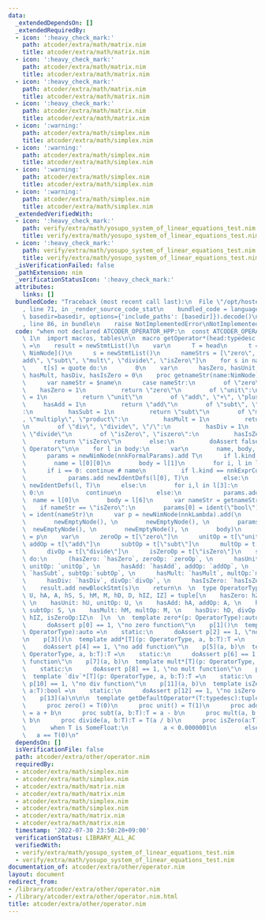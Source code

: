 ```yaml
---
data:
  _extendedDependsOn: []
  _extendedRequiredBy:
  - icon: ':heavy_check_mark:'
    path: atcoder/extra/math/matrix.nim
    title: atcoder/extra/math/matrix.nim
  - icon: ':heavy_check_mark:'
    path: atcoder/extra/math/matrix.nim
    title: atcoder/extra/math/matrix.nim
  - icon: ':heavy_check_mark:'
    path: atcoder/extra/math/matrix.nim
    title: atcoder/extra/math/matrix.nim
  - icon: ':heavy_check_mark:'
    path: atcoder/extra/math/matrix.nim
    title: atcoder/extra/math/matrix.nim
  - icon: ':warning:'
    path: atcoder/extra/math/simplex.nim
    title: atcoder/extra/math/simplex.nim
  - icon: ':warning:'
    path: atcoder/extra/math/simplex.nim
    title: atcoder/extra/math/simplex.nim
  - icon: ':warning:'
    path: atcoder/extra/math/simplex.nim
    title: atcoder/extra/math/simplex.nim
  - icon: ':warning:'
    path: atcoder/extra/math/simplex.nim
    title: atcoder/extra/math/simplex.nim
  _extendedVerifiedWith:
  - icon: ':heavy_check_mark:'
    path: verify/extra/math/yosupo_system_of_linear_equations_test.nim
    title: verify/extra/math/yosupo_system_of_linear_equations_test.nim
  - icon: ':heavy_check_mark:'
    path: verify/extra/math/yosupo_system_of_linear_equations_test.nim
    title: verify/extra/math/yosupo_system_of_linear_equations_test.nim
  _isVerificationFailed: false
  _pathExtension: nim
  _verificationStatusIcon: ':heavy_check_mark:'
  attributes:
    links: []
  bundledCode: "Traceback (most recent call last):\n  File \"/opt/hostedtoolcache/Python/3.10.6/x64/lib/python3.10/site-packages/onlinejudge_verify/documentation/build.py\"\
    , line 71, in _render_source_code_stat\n    bundled_code = language.bundle(stat.path,\
    \ basedir=basedir, options={'include_paths': [basedir]}).decode()\n  File \"/opt/hostedtoolcache/Python/3.10.6/x64/lib/python3.10/site-packages/onlinejudge_verify/languages/nim.py\"\
    , line 86, in bundle\n    raise NotImplementedError\nNotImplementedError\n"
  code: "when not declared ATCODER_OPERATOR_HPP:\n  const ATCODER_OPERATOR_HPP* =\
    \ 1\n  import macros, tables\n\n  macro getOperator*(head:typedesc, body: untyped):untyped\
    \ =\n    result = newStmtList()\n    var\n      T = head\n      t = initTable[string,\
    \ NimNode]()\n      s = newStmtList()\n      nameStrs = [\"zero\", \"unit\", \"\
    add\", \"subt\", \"mult\", \"divide\", \"isZero\"]\n    for s in nameStrs:\n \
    \     t[s] = quote do:\n        0\n    var\n      hasZero, hasUnit, hasAdd, hasSubt,\
    \ hasMult, hasDiv, hasIsZero = 0\n    proc getnameStr(name:NimNode):string =\n\
    \      var nameStr = $name\n      case nameStr:\n        of \"zero\":\n      \
    \    hasZero = 1\n          return \"zero\"\n        of \"unit\":\n          hasUnit\
    \ = 1\n          return \"unit\"\n        of \"add\", \"+\", \"plus\":\n     \
    \     hasAdd = 1\n          return \"add\"\n        of \"subt\", \"-\", \"minus\"\
    :\n          hasSubt = 1\n          return \"subt\"\n        of \"mult\", \"*\"\
    , \"multiply\", \"product\":\n          hasMult = 1\n          return \"mult\"\
    \n        of \"div\", \"divide\", \"/\":\n          hasDiv = 1\n          return\
    \ \"divide\"\n        of \"isZero\", \"iszero\":\n          hasIsZero = 1\n  \
    \        return \"isZero\"\n        else:\n          doAssert false, \"Undefined\
    \ Operator\"\n\n    for l in body:\n      var\n        name, body, params:NimNode\n\
    \      params = newNimNode(nnkFormalParams).add T\n      if l.kind == nnkAsgn:\n\
    \        name = l[0][0]\n        body = l[1]\n        for i, l in l[0]:\n    \
    \      if i == 0: continue # name\n          if l.kind == nnkExprColonExpr:\n\
    \            params.add newIdentDefs(l[0], T)\n          else:\n            params.add\
    \ newIdentDefs(l, T)\n      else:\n        for i,l in l[3]:\n          if i ==\
    \ 0:\n            continue\n          else:\n            params.add l\n      \
    \  name = l[0]\n        body = l[6]\n      var nameStr = getnameStr(name)\n  \
    \    if nameStr == \"isZero\":\n        params[0] = ident(\"bool\")\n      name\
    \ = ident(nameStr)\n      var p = newNimNode(nnkLambda).add(\n        newEmptyNode(),\n\
    \        newEmptyNode(), \n        newEmptyNode(), \n        params, \n      \
    \  newEmptyNode(), \n        newEmptyNode(), \n        body)\n      t[nameStr]\
    \ = p\n    var\n      zeroOp = t[\"zero\"]\n      unitOp = t[\"unit\"]\n     \
    \ addOp = t[\"add\"]\n      subtOp = t[\"subt\"]\n      multOp = t[\"mult\"]\n\
    \      divOp = t[\"divide\"]\n      isZeroOp = t[\"isZero\"]\n    s.add quote\
    \ do:\n      (hasZero: `hasZero`, zeroOp: `zeroOp`, \n      hasUnit: `hasUnit`,\
    \ unitOp: `unitOp`, \n      hasAdd: `hasAdd`, addOp: `addOp`, \n      hasSubt:\
    \ `hasSubt`, subtOp:`subtOp`, \n      hasMult: `hasMult`, multOp:`multOp`, \n\
    \      hasDiv: `hasDiv`, divOp:`divOp`, \n      hasIsZero: `hasIsZero`, isZeroOp:`isZeroOp`)\n\
    \    result.add newBlockStmt(s)\n    return\n  \n  type OperatorType*[hZ, Z, hU,\
    \ U, hA, A, hS, S, hM, M, hD, D, hIZ, IZ] = tuple[\n    hasZero: hZ, zeroOp: Z,\
    \ \n    hasUnit: hU, unitOp: U, \n    hasAdd: hA, addOp: A, \n    hasSubt: hS,\
    \ subtOp: S, \n    hasMult: hM, multOp: M, \n    hasDiv: hD, divOp: D, \n    hasIsZero:\
    \ hIZ, isZeroOp:IZ\n  ]\n  \n  template zero*(p: OperatorType):auto =\n    static:\n\
    \      doAssert p[0] == 1, \"no zero function\"\n    p[1]()\n  template unit*(p:\
    \ OperatorType):auto =\n    static:\n      doAssert p[2] == 1, \"no unit function\"\
    \n    p[3]()\n  template add*[T](p: OperatorType, a, b:T):T =\n    static:\n \
    \     doAssert p[4] == 1, \"no add function\"\n    p[5](a, b)\n  template subt*[T](p:\
    \ OperatorType, a, b:T):T =\n    static:\n      doAssert p[6] == 1, \"no subt\
    \ function\"\n    p[7](a, b)\n  template mult*[T](p: OperatorType, a, b:T):T =\n\
    \    static:\n      doAssert p[8] == 1, \"no mult function\"\n    p[9](a, b)\n\
    \  template `div`*[T](p: OperatorType, a, b:T):T =\n    static:\n      doAssert\
    \ p[10] == 1, \"no div function\"\n    p[11](a, b)\n  template isZero*[T](p: OperatorType,\
    \ a:T):bool =\n    static:\n      doAssert p[12] == 1, \"no isZero function\"\n\
    \    p[13](a)\n\n\n  template getDefaultOperator*(T:typedesc):tuple =\n    getOperator(T):\n\
    \      proc zero() = T(0)\n      proc unit() = T(1)\n      proc add(a, b:T):T\
    \ = a + b\n      proc subt(a, b:T):T = a - b\n      proc mult(a, b:T):T = a *\
    \ b\n      proc divide(a, b:T):T = T(a / b)\n      proc isZero(a:T):bool =\n \
    \       when T is SomeFloat:\n          a < 0.0000001\n        else:\n       \
    \   a == T(0)\n"
  dependsOn: []
  isVerificationFile: false
  path: atcoder/extra/other/operator.nim
  requiredBy:
  - atcoder/extra/math/simplex.nim
  - atcoder/extra/math/simplex.nim
  - atcoder/extra/math/matrix.nim
  - atcoder/extra/math/matrix.nim
  - atcoder/extra/math/simplex.nim
  - atcoder/extra/math/simplex.nim
  - atcoder/extra/math/matrix.nim
  - atcoder/extra/math/matrix.nim
  timestamp: '2022-07-30 23:50:20+09:00'
  verificationStatus: LIBRARY_ALL_AC
  verifiedWith:
  - verify/extra/math/yosupo_system_of_linear_equations_test.nim
  - verify/extra/math/yosupo_system_of_linear_equations_test.nim
documentation_of: atcoder/extra/other/operator.nim
layout: document
redirect_from:
- /library/atcoder/extra/other/operator.nim
- /library/atcoder/extra/other/operator.nim.html
title: atcoder/extra/other/operator.nim
---
```

